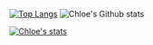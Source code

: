 
[![Top Langs](https://github-readme-stats.vercel.app/api/top-langs/?username=ChloeMayLikeCheese&layout=donut-vertical&theme=omni)](https://github.com/anuraghazra/github-readme-stats) ![Chloe's Github stats](https://github-readme-stats.vercel.app/api?username=ChloeMayLikeCheese&theme=omni&show_icons=true)

[![Chloe's stats](https://github-readme-stats.vercel.app/api/wakatime?username=ChloeMayLikeCheese&theme=omni)](https://github.com/anuraghazra/github-readme-stats)

